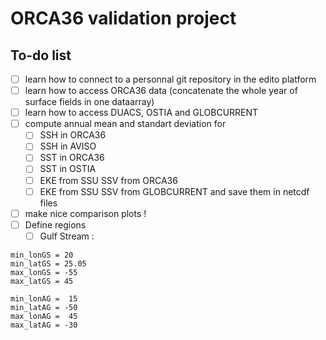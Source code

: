 # ORCA36 validation project

## To-do list

 - [ ] learn how to connect to a personnal git repository in the edito platform
 - [ ] learn how to access ORCA36 data (concatenate the whole year of surface fields in one dataarray)
 - [ ] learn how to access DUACS, OSTIA and GLOBCURRENT
 - [ ] compute annual mean and standart deviation for
   - [ ] SSH in ORCA36
   - [ ] SSH in AVISO
   - [ ] SST in ORCA36
   - [ ] SST in OSTIA
   - [ ] EKE from SSU SSV from ORCA36
   - [ ] EKE from SSU SSV from GLOBCURRENT
and save them in netcdf files
- [ ] make nice comparison plots !
- [ ] Define regions
  - [ ] Gulf Stream :

```
min_lonGS = 20
min_latGS = 25.05
max_lonGS = -55
max_latGS = 45
```

```
min_lonAG =  15
min_latAG = -50
max_lonAG =  45
max_latAG = -30
```
